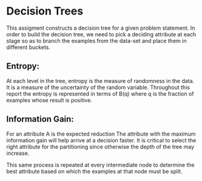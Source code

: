 # Decision Trees

This assigment constructs a decision tree for a given problem statement. In order to build the decision tree, we need to pick a deciding attribute at each stage so as to branch the examples from the data-set and place them in different buckets.

## Entropy: 
At each level in the tree, entropy is the measure of randomness in the data. It
is a measure of the uncertainty of the random variable. Throughout this report the entropy
is represented in terms of B(q) where q is the fraction of examples whose result is positive.

## Information Gain: 
For an attribute A is the expected reduction The attribute with the maximum information gain will help arrive at a decision faster. It is critical to select the right attribute for the partitioning since otherwise the depth of the tree may increase.

This same process is repeated at every intermediate node to determine the best attribute based on which the examples at that node must be split.